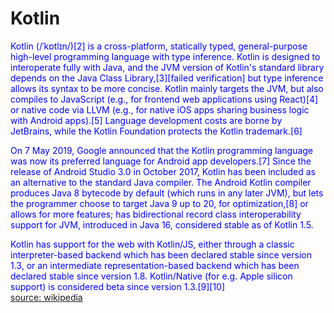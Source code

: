 
Kotlin
======


<font color="blue">Kotlin (/ˈkɒtlɪn/)[2] is a cross-platform, statically typed, general-purpose high-level programming language with type inference. Kotlin is designed to interoperate fully with Java, and the JVM version of Kotlin's standard library depends on the Java Class Library,[3][failed verification]
but type inference allows its syntax to be more concise. Kotlin mainly targets the JVM, but also compiles to JavaScript (e.g., for frontend web applications using React)[4] or native code via LLVM (e.g., for native iOS apps sharing business logic with Android apps).[5] Language development costs are borne by JetBrains, while the Kotlin Foundation protects the Kotlin trademark.[6]
</font>

<font color="blue">On 7 May 2019, Google announced that the Kotlin programming language was now its preferred language for Android app developers.[7] Since the release of Android Studio 3.0 in October 2017, Kotlin has been included as an alternative to the standard Java compiler. The Android Kotlin compiler produces Java 8 bytecode by default (which runs in any later JVM), but lets the programmer choose to target Java 9 up to 20, for optimization,[8] or allows for more features; has bidirectional record class interoperability support for JVM, introduced in Java 16, considered stable as of Kotlin 1.5.
</font>

<font color="blue">Kotlin has support for the web with Kotlin/JS, either through a classic interpreter-based backend which has been declared stable since version 1.3, or an intermediate representation-based backend which has been declared stable since version 1.8. Kotlin/Native (for e.g. Apple silicon support) is considered beta since version 1.3.[9][10]
</font>  
[source: wikipedia](https://en.wikipedia.org/wiki/Kotlin_(programming_language))